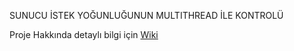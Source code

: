 SUNUCU İSTEK YOĞUNLUĞUNUN MULTITHREAD İLE KONTROLÜ

Proje Hakkında detaylı bilgi için  [Wiki](https://github.com/hibeyter/Yazlab/wiki)
